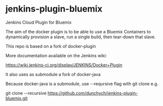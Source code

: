 jenkins-plugin-bluemix
=======================

Jenkins Cloud Plugin for Bluemix


The aim of the docker plugin is to be able to use a Bluemix Containers to
dynamically provision a slave, run a single build, then tear-down
that slave.

This repo is based on a fork of docker-plugin

More documentation available on the Jenkins wiki:

https://wiki.jenkins-ci.org/display/JENKINS/Docker+Plugin


It also uses as submodule a fork of docker-java


Because docker-java is a submodule, use --reqursive flag with git clone e.g.

git clone --recursive https://github.com/dunchych/jenkins-plugin-bluemix.git
